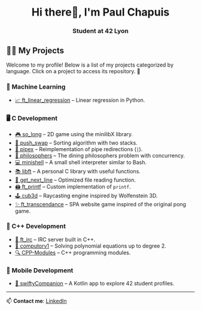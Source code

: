 <h1 align="center">Hi there👋, I'm Paul Chapuis</h1>
<h3 align="center">Student at 42 Lyon</h3>

## 👨‍💻 My Projects  

Welcome to my profile! Below is a list of my projects categorized by language. Click on a project to access its repository. 🚀  

### 🔢 Machine Learning  
- [📈 ft_linear_regression](https://github.com/pchapuis1/ft_linear_regression) – Linear regression in Python.  

### 🖥️ C Development  
- [🎮 so_long](https://github.com/pchapuis1/so_long) – 2D game using the minilibX library.  
- [🔢 push_swap](https://github.com/pchapuis1/push_swap) – Sorting algorithm with two stacks.  
- [🔗 pipex](https://github.com/pchapuis1/pipex) – Reimplementation of pipe redirections (`|`).  
- [🤔 philosophers](https://github.com/pchapuis1/philosophers) – The dining philosophers problem with concurrency.  
- [💻 minishell](https://github.com/pchapuis1/minishell) – A small shell interpreter similar to Bash.  
- [📚 libft](https://github.com/pchapuis1/libft) – A personal C library with useful functions.  
- [📖 get_next_line](https://github.com/pchapuis1/get_next_line) – Optimized file reading function.  
- [🖨️ ft_printf](https://github.com/pchapuis1/ft_printf) – Custom implementation of `printf`.  
- [🕹️ cub3d](https://github.com/pchapuis1/cub3d) – Raycasting engine inspired by Wolfenstein 3D.
- [✨ ft_transcendance](https://github.com/transcendencia/ft_transcendence) – SPA website game inspired of the original pong game.  

### 💎 C++ Development  
- [💬 ft_irc](https://github.com/pchapuis1/ft_irc) – IRC server built in C++.  
- [🧮 computorv1](https://github.com/pchapuis1/computorv1) – Solving polynomial equations up to degree 2.  
- [🔍 CPP-Modules](https://github.com/pchapuis1/CPP-Modules) – C++ programming modules.  

### 📱 Mobile Development  
- [📲 swiftyCompanion](https://github.com/pchapuis1/swiftyCompanion) – A Kotlin app to explore 42 student profiles.  

---  

📫 **Contact me**: [LinkedIn](https://linkedin.com/in/www.linkedin.com/in/paulchapuis)

